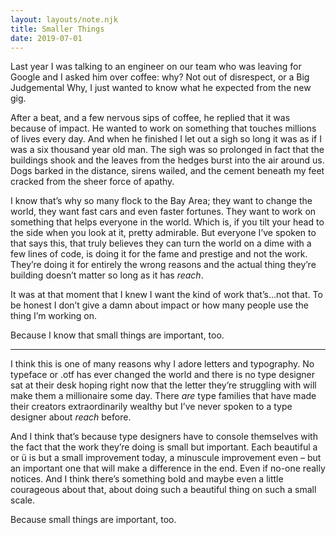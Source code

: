 ```yaml
---
layout: layouts/note.njk
title: Smaller Things
date: 2019-07-01
---
```


Last year I was talking to an engineer on our team who was leaving for Google and I asked him over coffee: why? Not out of disrespect, or a Big Judgemental Why, I just wanted to know what he expected from the new gig.

After a beat, and a few nervous sips of coffee, he replied that it was because of impact. He wanted to work on something that touches millions of lives every day. And when he finished I let out a sigh so long it was as if I was a six thousand year old man. The sigh was so prolonged in fact that the buildings shook and the leaves from the hedges burst into the air around us. Dogs barked in the distance, sirens wailed, and the cement beneath my feet cracked from the sheer force of apathy.

I know that’s why so many flock to the Bay Area; they want to change the world, they want fast cars and even faster fortunes. They want to work on something that helps everyone in the world. Which is, if you tilt your head to the side when you look at it, pretty admirable. But everyone I’ve spoken to that says this, that truly believes they can turn the world on a dime with a few lines of code, is doing it for the fame and prestige and not the work. They’re doing it for entirely the wrong reasons and the actual thing they’re building doesn’t matter so long as it has _reach_.

It was at that moment that I knew I want the kind of work that’s…not that. To be honest I don’t give a damn about impact or how many people use the thing I’m working on.

Because I know that small things are important, too.

---

I think this is one of many reasons why I adore letters and typography. No typeface or .otf has ever changed the world and there is no type designer sat at their desk hoping right now that the letter they’re struggling with will make them a millionaire some day. There _are_ type families that have made their creators extraordinarily wealthy but I’ve never spoken to a type designer about _reach_ before.

And I think that’s because type designers have to console themselves with the fact that the work they’re doing is small but important. Each beautiful a or ü is but a small improvement today, a minuscule improvement even – but an important one that will make a difference in the end. Even if no-one really notices. And I think there’s something bold and maybe even a little courageous about that, about doing such a beautiful thing on such a small scale.

Because small things are important, too.
